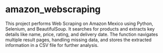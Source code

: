 # amazon_webscraping
This project performs Web Scraping on Amazon Mexico using Python, Selenium, and BeautifulSoup. It searches for products and extracts key details like name, price, rating, and delivery date. The function navigates multiple result pages, handling missing data, and stores the extracted information in a CSV file for further analysis.
